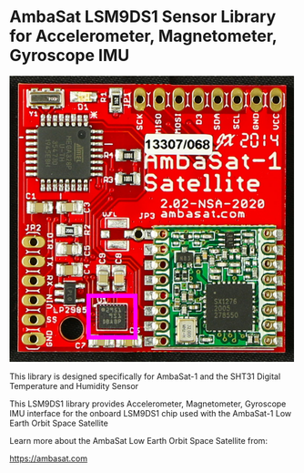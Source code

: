 # AmbaSat LSM9DS1 Sensor Library for Accelerometer, Magnetometer, Gyroscope IMU 

<img src="assets/AmbaSat-1-Assembled-LSM9DS1-highlight.jpg?raw=true" width="500px">

This library is designed specifically for AmbaSat-1 and the SHT31 Digital Temperature and Humidity Sensor

This LSM9DS1 library provides Accelerometer, Magnetometer, Gyroscope IMU interface for the onboard LSM9DS1 chip used with the AmbaSat-1 Low Earth Orbit Space Satellite

Learn more about the AmbaSat Low Earth Orbit Space Satellite from:

https://ambasat.com

